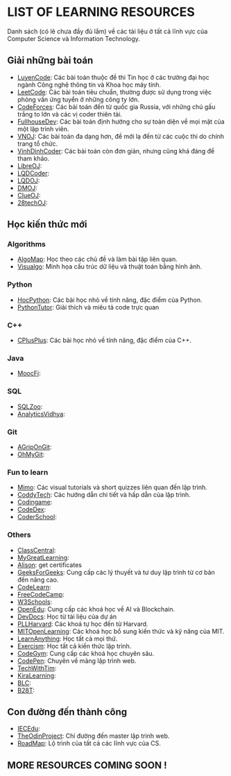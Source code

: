 # LIST OF LEARNING RESOURCES

Danh sách (có lẽ chưa đầy đủ lắm) về các tài liệu ở tất cả lĩnh vực của Computer Science và Information Technology.

## Giải những bài toán

- [LuyenCode](https://luyencode.net): Các bài toán thuộc đề thi Tin học ở các trường đại học ngành Công nghệ thông tin và Khoa học máy tính.
- [LeetCode](https://leetcode.com): Các bài toán tiêu chuẩn, thường được sử dụng trong việc phỏng vấn ứng tuyển ở những công ty lớn.
- [CodeForces](https://codeforces.com): Các bài toán đến từ quốc gia Russia, với những chú gấu trắng to lớn và các vị coder thiên tài.
- [FullhouseDev](https://fullhousedev.com): Các bài toán định hướng cho sự toàn diện về mọi mặt của một lập trình viên.
- [VNOJ](https://oj.vnoi.info): Các bài toán đa dạng hơn, đề mới lạ đến từ các cuộc thi do chính trang tổ chức.
- [VinhDinhCoder](https://vinhdinhcoder.net): Các bài toán còn đơn giản, nhưng cũng khá đáng để tham khảo.
- [LibreOJ](https://loj.ac):
- [LQDCoder](https://lequydon.ntucoder.net): 
- [LQDOJ](https://lqdoj.edu.vn):
- [DMOJ](https://dmoj.ca):
- [ClueOJ](https://oj.clue.edu.vn):
- [28techOJ](http://oj.28tech.com.vn): 

## Học kiến thức mới

### Algorithms

- [AlgoMap](https://algomap.io): Học theo các chủ đề và làm bài tập liên quan.
- [Visualgo](https://visualgo.net): Minh họa cấu trúc dữ liệu và thuật toán bằng hình ảnh.

### Python

- [HocPython](https://hocpython.org): Các bài học nhỏ về tính năng, đặc điểm của Python.
- [PythonTutor](https://pythontutor.com): Giải thích và miêu tả code trực quan

### C++

- [CPlusPlus](https://cplusplus.com): Các bài học nhỏ về tính năng, đặc điểm của C++.

### Java

- [MoocFi](https://java-programming.mooc.fi): 

### SQL

- [SQLZoo](https://sqlzoo.net):
- [AnalyticsVidhya](https://www.analyticsvidhya.com): 

### Git

- [AGripOnGit](https://agripongit.vincenttunru.com): 
- [OhMyGit](https://ohmygit.org): 

### Fun to learn

- [Mimo](https://mimo.org): Các visual tutorials và short quizzes liên quan đến lập trình.
- [CoddyTech](https://coddy.tech): Các hướng dẫn chi tiết và hấp dẫn của lập trình.
- [Codingame](https://www.codingame.com): 
- [CodeDex](https://www.codedex.io):
- [CoderSchool](https://coderschool.vn):

### Others

- [ClassCentral](https://www.classcentral.com): 
- [MyGreatLearning](https://www.mygreatlearning.com): 
- [Alison](https://alison.com): get certificates
- [GeeksForGeeks](https://www.geeksforgeeks.org): Cung cấp các lý thuyết và tư duy lập trình từ cơ bản đến nâng cao.
- [CodeLearn](https://codelearn.io):
- [FreeCodeCamp](https://www.freecodecamp.org):
- [W3Schools](https://www.w3schools.com): 
- [OpenEdu](https://openedu.net): Cung cấp các khoá học về AI và Blockchain.
- [DevDocs](https://devdocs.io): Học từ tài liệu của dự án
- [PLLHarvard](https://pll.harvard.edu): Các khoá tự học đến từ Harvard.
- [MITOpenLearning](https://ocw.mit.edu): Các khoá học bổ sung kiến thức và kỹ năng của MIT.
- [LearnAnything](https://learn-anything.xyz): Học tất cả mọi thứ.
- [Exercism](https://exercism.org): Học tất cả kiến thức lập trình.
- [CodeGym](https://codegym.vn): Cung cấp các khoá học chuyên sâu.
- [CodePen](https://codepen.io): Chuyên về mảng lập trình web.
- [TechWithTim](https://www.techwithtim.net):
- [KiraLearning](https://kira-learning.com):
- [BLC](https://blog.luyencode.net): 
- [B28T](https://blog.28tech.com.vn): 

## Con đường đến thành công

- [IECEdu](https://iecedu.vn): 
- [TheOdinProject](https://www.theodinproject.com): Chỉ đường đến master lập trình web.
- [RoadMap](https://roadmap.sh): Lộ trình của tất cả các lĩnh vực của CS.

## MORE RESOURCES COMING SOON !
